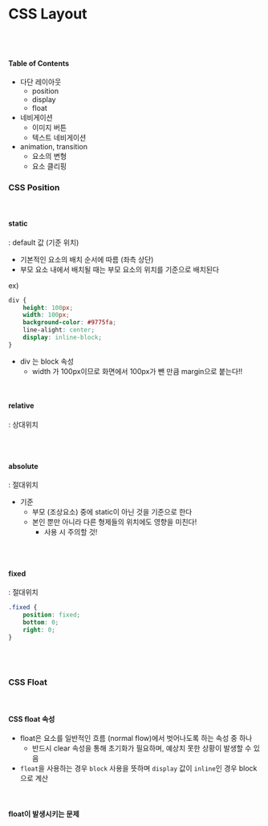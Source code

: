 # CSS Layout

<br>

<br>

#### Table of Contents

- 다단 레이아웃
  - position
  - display
  - float
- 네비게이션
  - 이미지 버튼
  - 텍스트 네비게이션
- animation, transition
  - 요소의 변형
  - 요소 클리핑

### CSS Position

<br>

#### static

: default 값 (기준 위치)

- 기본적인 요소의 배치 순서에 따름 (좌측 상단)
- 부모 요소 내에서 배치될 때는 부모 요소의 위치를 기준으로 배치된다

ex)

```css
div { 
    height: 100px;
    width: 100px;
    background-color: #9775fa;
    line-alight: center;
    display: inline-block;
}
```

- div 는 block 속성
  - width 가 100px이므로  화면에서 100px가 뺀 만큼 margin으로 붙는다!!

<br>

#### relative

: 상대위치

```css

```

<br>

#### absolute

: 절대위치

- 기준
  - 부모 (조상요소) 중에 static이 아닌 것을 기준으로 한다
  - 본인 뿐만 아니라 다른 형제들의 위치에도 영향을 미친다!
    - 사용 시 주의할 것!

```css

```

<br>

#### fixed

: 절대위치

```css
.fixed {
    position: fixed;
    bottom: 0;
    right: 0;
}
```

<br>

<br>

### CSS Float

<br>

#### CSS float 속성

- float은 요소를 일반적인 흐름 (normal flow)에서 벗어나도록 하는 속성 중 하나
  - 반드시 clear 속성을 통해 초기화가 필요하며, 예상치 못한 상황이 발생할 수 있음
- `float`을 사용하는 경우 `block` 사용을 뜻하며 `display` 값이 `inline`인 경우 block으로 계산

<br>

#### float이 발생시키는 문제

